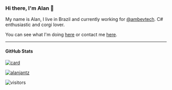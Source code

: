 ### Hi there, I'm Alan 👋

My name is Alan, I live in Brazil and currently working for [@ambevtech](https://github.com/ambevtech). C# enthusiastic and corgi lover.

You can see what I'm doing [here](https://alanjantz.dev/) or contact me [here](https://www.linkedin.com/in/alanfelipejantz/).

---

#### GitHub Stats
[![card](https://github-readme-stats.vercel.app/api?username=alanjantz&theme=noctis_minimus&show_icons=true)](https://github.com/alanjantz/)

[![alanjantz](https://github-readme-stats.vercel.app/api/top-langs/?username=alanjantz&hide=html&theme=noctis_minimus)](https://github.com/alanjantz/)

![visitors](https://visitor-badge.glitch.me/badge?page_id=alanjantz.visitor-badge)
